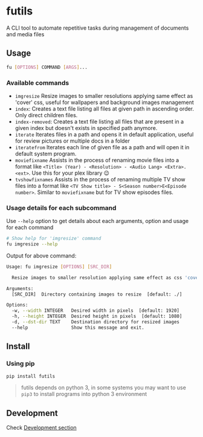 # futils

A CLI tool to automate repetitive tasks during management of documents and
media files

## Usage

```bash
fu [OPTIONS] COMMAND [ARGS]...
```

### Available commands

* `imgresize` Resize images to smaller resolutions applying same effect as
  'cover' css, useful for wallpapers and background images management
* `index`: Creates a text file listing all files at given path in ascending
   order. Only direct children files.
* `index-removed`: Creates a text file listing all files that are present in
   a given index but doesn't exists in specified path anymore.
* `iterate` Iterates files in a path and opens it in default application,
   useful for review pictures or multiple docs in a folder
* `iteratefrom` Iterates each line of given file as a path and will open
   it in default system program.
* `moviefixname` Assists in the process of renaming movie files into a
   format like `<Title> (Year) - <Resolution> - <Audio Lang> <Extra>.<ext>`.
   Use this for your plex library 😉
* `tvshowfixnames` Assists in the process of renaming multiple TV show files
   into a format like `<TV Show title> - S<Season number>E<Episode number>`.
   Similar to `moviefixname` but for TV show episodes files.

### Usage details for each subcommand

Use `--help` option to get details about each arguments, option and usage
for each command

```bash
# Show help for 'imgresize' command
fu imgresize --help
```

Output for above command:
```bash
Usage: fu imgresize [OPTIONS] [SRC_DIR]

  Resize images to smaller resolution applying same effect as css 'cover'

Arguments:
  [SRC_DIR]  Directory containing images to resize  [default: ./]

Options:
  -w, --width INTEGER   Desired width in pixels  [default: 1920]
  -h, --height INTEGER  Desired height in pixels  [default: 1080]
  -d, --dst-dir TEXT    Destination directory for resized images
  --help                Show this message and exit.
```

## Install

### Using pip

```bash
pip install futils
```

> futils depends on python 3, in some systems you may want to use `pip3` to
> install programs into python 3 environment

## Development

Check [Development section](./DEVELOPMENT.md)
